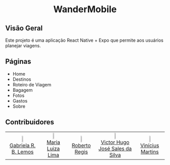 <h1 align="center">WanderMobile</h1>

<h2>Visão Geral</h2>
    <p>
        Este projeto é uma aplicação React Native + Expo que permite aos usuários planejar viagens. 
    </p>

<h2>Páginas</h2>
    <ul>
       <li>Home</li>
       <li>Destinos</li>
       <li>Roteiro de Viagem</li>
       <li>Bagagem</li>
       <li>Fotos</li>
       <li>Gastos</li>
       <li>Sobre</li>
    </ul>

<h2>Contribuidores</h2>

<table>
  <tbody>
    <tr>
      <td align="center"><a href="https://github.com/GabrielaRBLemos"><img src="https://github.com/GabrielaRBLemos.png" width="auto" height="8.25%"/><br>Gabriela R. B. Lemos</a></td>
      <td align="center"><a href="https://github.com/mlrlima/"><img src="https://github.com/mlrlima.png" width="auto" height="8.25%"/><br>Maria Luiza Lima</a></td>
            <td align="center"><a href="https://github.com/Roberto20deluxe/"><img src="https://github.com/Roberto20deluxe.png" width="auto" height="8.25%"/><br>Roberto Regis</a></td>
      <td align="center"><a href="https://github.com/VictorHugoJSS"><img src="https://github.com/VictorHugoJSS.png" width="auto" height="8.25%"/><br>Victor Hugo José Sales da Silva</a></td>
      <td align="center"><a href="https://github.com/vini-mgan"><img src="https://github.com/vini-mgan.png" width="auto" height="8.25%"/><br>Vinícius Martins</a></td>
    </tr>
  </tbody>
</table>
